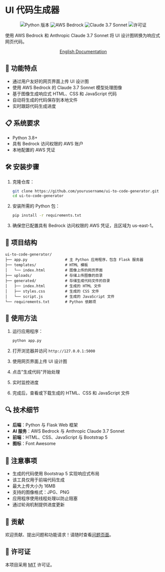 # UI 代码生成器

<p align="center">
  <img src="https://img.shields.io/badge/Python-3.8+-blue.svg" alt="Python 版本">
  <img src="https://img.shields.io/badge/AWS-Bedrock-orange.svg" alt="AWS Bedrock">
  <img src="https://img.shields.io/badge/Claude-3.7%20Sonnet-purple.svg" alt="Claude 3.7 Sonnet">
  <img src="https://img.shields.io/badge/License-MIT-green.svg" alt="许可证">
</p>

使用 AWS Bedrock 和 Anthropic Claude 3.7 Sonnet 将 UI 设计图转换为响应式网页代码。

<p align="center">
  <a href="README.md">English Documentation</a>
</p>

## 🚀 功能特点

- 通过用户友好的网页界面上传 UI 设计图
- 使用 AWS Bedrock 的 Claude 3.7 Sonnet 模型处理图像
- 基于图像生成响应式 HTML、CSS 和 JavaScript 代码
- 自动将生成的代码保存到本地文件
- 实时跟踪代码生成进度

## 📋 系统要求

- Python 3.8+
- 具有 Bedrock 访问权限的 AWS 账户
- 本地配置的 AWS 凭证

## 🛠️ 安装步骤

1. 克隆仓库：
   ```bash
   git clone https://github.com/yourusername/ui-to-code-generator.git
   cd ui-to-code-generator
   ```

2. 安装所需的 Python 包：
   ```bash
   pip install -r requirements.txt
   ```

3. 确保您已配置具有 Bedrock 访问权限的 AWS 凭证，且区域为 us-east-1。

## 🔧 项目结构

```
ui-to-code-generator/
├── app.py                 # 主 Python 应用程序，包含 Flask 服务器
├── templates/             # HTML 模板
│   └── index.html         # 图像上传的网页界面
├── uploads/               # 存储上传图像的目录
├── generated/             # 存储生成代码文件的目录
│   ├── index.html         # 生成的 HTML 文件
│   ├── styles.css         # 生成的 CSS 文件
│   └── script.js          # 生成的 JavaScript 文件
└── requirements.txt       # Python 依赖项
```

## 🚀 使用方法

1. 运行应用程序：
   ```bash
   python app.py
   ```

2. 打开浏览器并访问 `http://127.0.0.1:5000`

3. 使用网页界面上传 UI 设计图

4. 点击"生成代码"开始处理

5. 实时监控进度

6. 完成后，查看或下载生成的 HTML、CSS 和 JavaScript 文件

## 🔍 技术细节

- **后端**：Python 与 Flask Web 框架
- **AI 服务**：AWS Bedrock 与 Anthropic Claude 3.7 Sonnet
- **前端**：HTML、CSS、JavaScript 与 Bootstrap 5
- **图标**：Font Awesome

## 📝 注意事项

- 生成的代码使用 Bootstrap 5 实现响应式布局
- 该工具仅用于前端代码生成
- 最大上传大小为 16MB
- 支持的图像格式：JPG、PNG
- 应用程序使用线程处理以防止阻塞
- 通过轮询机制提供进度更新

## 🤝 贡献

欢迎贡献、提出问题和功能请求！请随时查看[问题页面](https://github.com/yourusername/ui-to-code-generator/issues)。

## 📄 许可证

本项目采用 [MIT](LICENSE) 许可证。
